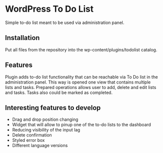 # WordPress To Do List
Simple to-do list meant to be used via administration panel.
## Installation
Put all files from the repository into the wp-content/plugins/todolist catalog. 
## Features
Plugin adds to-do list functionality that can be reachable via To Do list in the administration panel.
This way is opened one view that contains multiple lists and tasks.
Prepared operations allows user to add, delete and edit lists and tasks.
Tasks also could be marked as completed.
## Interesting features to develop
- Drag and drop position changing
- Widget that will allow to pinup one of the to-do lists to the dashboard
- Reducing visibility of the input lag
- Delete confirmation
- Styled error box
- Different language versions

